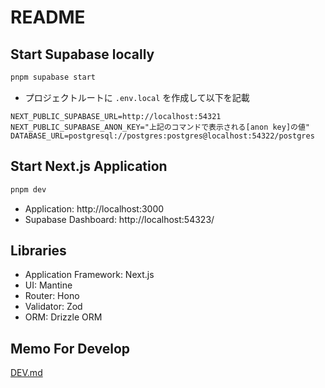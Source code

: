 # README

## Start Supabase locally

```sh
pnpm supabase start
```

- プロジェクトルートに `.env.local` を作成して以下を記載

```env
NEXT_PUBLIC_SUPABASE_URL=http://localhost:54321
NEXT_PUBLIC_SUPABASE_ANON_KEY="上記のコマンドで表示される[anon key]の値"
DATABASE_URL=postgresql://postgres:postgres@localhost:54322/postgres
```

## Start Next.js Application

```sh
pnpm dev
```

- Application: http://localhost:3000
- Supabase Dashboard: http://localhost:54323/

## Libraries

- Application Framework: Next.js
- UI: Mantine
- Router: Hono
- Validator: Zod
- ORM: Drizzle ORM

## Memo For Develop

[DEV.md](./DEV.md)
